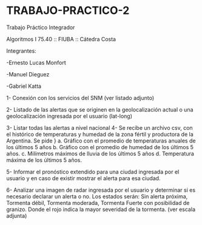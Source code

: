 # TRABAJO-PRACTICO-2

Trabajo Práctico Integrador 

Algoritmos I 75.40  :: FIUBA ::   Cátedra Costa

Integrantes:

-Ernesto Lucas Monfort

-Manuel Dieguez

-Gabriel Katta


1- Conexión con los servicios del SNM (ver listado adjunto) 

2- Listado de las alertas que se originen en la geolocalización actual o una geolocalización ingresada por el usuario (lat-long) 

3- Listar todas las alertas a nivel nacional
4- Se recibe un archivo csv, con el histórico de temperaturas y humedad de la zona fértil y productora de la Argentina. Se pide }
a. Gráfico con el promedio de temperaturas anuales de los últimos 5 años 
b. Gráfico con el promedio de humedad de los últimos 5 años. 
c. Milímetros máximos de lluvia de los últimos 5 años 
d. Temperatura máxima de los últimos 5 años. 

5- Informar el pronóstico extendido para una ciudad ingresada por el usuario y en caso de existir mostrar el alerta para esa ciudad. 

6- Analizar una imagen de radar ingresada por el usuario y determinar si es necesario declarar un alerta o no. Los estados serán: Sin alerta próxima, Tormenta débil, Tormenta moderada, Tormenta Fuerte con posibilidad de granizo. Donde el rojo indica la mayor severidad de la tormenta. (ver escala adjunta) 
